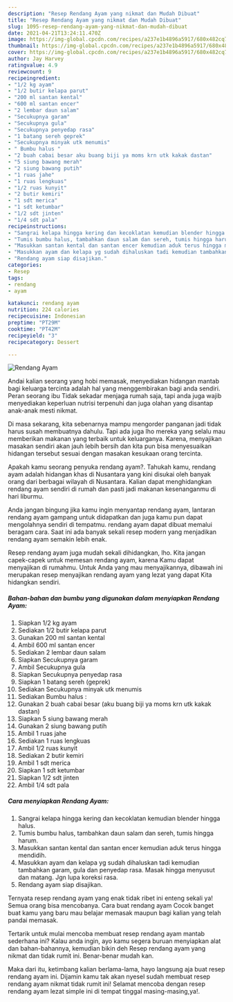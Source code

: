 ```yaml
---
description: "Resep Rendang Ayam yang nikmat dan Mudah Dibuat"
title: "Resep Rendang Ayam yang nikmat dan Mudah Dibuat"
slug: 1095-resep-rendang-ayam-yang-nikmat-dan-mudah-dibuat
date: 2021-04-21T13:24:11.470Z
image: https://img-global.cpcdn.com/recipes/a237e1b4896a5917/680x482cq70/rendang-ayam-foto-resep-utama.jpg
thumbnail: https://img-global.cpcdn.com/recipes/a237e1b4896a5917/680x482cq70/rendang-ayam-foto-resep-utama.jpg
cover: https://img-global.cpcdn.com/recipes/a237e1b4896a5917/680x482cq70/rendang-ayam-foto-resep-utama.jpg
author: Jay Harvey
ratingvalue: 4.9
reviewcount: 9
recipeingredient:
- "1/2 kg ayam"
- "1/2 butir kelapa parut"
- "200 ml santan kental"
- "600 ml santan encer"
- "2 lembar daun salam"
- "Secukupnya garam"
- "Secukupnya gula"
- "Secukupnya penyedap rasa"
- "1 batang sereh geprek"
- "Secukupnya minyak utk menumis"
- " Bumbu halus "
- "2 buah cabai besar aku buang biji ya moms krn utk kakak dastan"
- "5 siung bawang merah"
- "2 siung bawang putih"
- "1 ruas jahe"
- "1 ruas lengkuas"
- "1/2 ruas kunyit"
- "2 butir kemiri"
- "1 sdt merica"
- "1 sdt ketumbar"
- "1/2 sdt jinten"
- "1/4 sdt pala"
recipeinstructions:
- "Sangrai kelapa hingga kering dan kecoklatan kemudian blender hingga halus."
- "Tumis bumbu halus, tambahkan daun salam dan sereh, tumis hingga harum."
- "Masukkan santan kental dan santan encer kemudian aduk terus hingga mendidih."
- "Masukkan ayam dan kelapa yg sudah dihaluskan tadi kemudian tambahkan garam, gula dan penyedap rasa. Masak hingga menyusut dan matang. Jgn lupa koreksi rasa."
- "Rendang ayam siap disajikan."
categories:
- Resep
tags:
- rendang
- ayam

katakunci: rendang ayam 
nutrition: 224 calories
recipecuisine: Indonesian
preptime: "PT29M"
cooktime: "PT42M"
recipeyield: "3"
recipecategory: Dessert

---
```



![Rendang Ayam](https://img-global.cpcdn.com/recipes/a237e1b4896a5917/680x482cq70/rendang-ayam-foto-resep-utama.jpg)

Andai kalian seorang yang hobi memasak, menyediakan hidangan mantab bagi keluarga tercinta adalah hal yang menggembirakan bagi anda sendiri. Peran seorang ibu Tidak sekadar menjaga rumah saja, tapi anda juga wajib menyediakan keperluan nutrisi terpenuhi dan juga olahan yang disantap anak-anak mesti nikmat.

Di masa  sekarang, kita sebenarnya mampu mengorder panganan jadi tidak harus susah membuatnya dahulu. Tapi ada juga lho mereka yang selalu mau memberikan makanan yang terbaik untuk keluarganya. Karena, menyajikan masakan sendiri akan jauh lebih bersih dan kita pun bisa menyesuaikan hidangan tersebut sesuai dengan masakan kesukaan orang tercinta. 



Apakah kamu seorang penyuka rendang ayam?. Tahukah kamu, rendang ayam adalah hidangan khas di Nusantara yang kini disukai oleh banyak orang dari berbagai wilayah di Nusantara. Kalian dapat menghidangkan rendang ayam sendiri di rumah dan pasti jadi makanan kesenanganmu di hari liburmu.

Anda jangan bingung jika kamu ingin menyantap rendang ayam, lantaran rendang ayam gampang untuk didapatkan dan juga kamu pun dapat mengolahnya sendiri di tempatmu. rendang ayam dapat dibuat memalui beragam cara. Saat ini ada banyak sekali resep modern yang menjadikan rendang ayam semakin lebih enak.

Resep rendang ayam juga mudah sekali dihidangkan, lho. Kita jangan capek-capek untuk memesan rendang ayam, karena Kamu dapat menyajikan di rumahmu. Untuk Anda yang mau menyajikannya, dibawah ini merupakan resep menyajikan rendang ayam yang lezat yang dapat Kita hidangkan sendiri.

<!--inarticleads1-->

##### Bahan-bahan dan bumbu yang digunakan dalam menyiapkan Rendang Ayam:

1. Siapkan 1/2 kg ayam
1. Sediakan 1/2 butir kelapa parut
1. Gunakan 200 ml santan kental
1. Ambil 600 ml santan encer
1. Sediakan 2 lembar daun salam
1. Siapkan Secukupnya garam
1. Ambil Secukupnya gula
1. Siapkan Secukupnya penyedap rasa
1. Siapkan 1 batang sereh (geprek)
1. Sediakan Secukupnya minyak utk menumis
1. Sediakan  Bumbu halus :
1. Gunakan 2 buah cabai besar (aku buang biji ya moms krn utk kakak dastan)
1. Siapkan 5 siung bawang merah
1. Gunakan 2 siung bawang putih
1. Ambil 1 ruas jahe
1. Sediakan 1 ruas lengkuas
1. Ambil 1/2 ruas kunyit
1. Sediakan 2 butir kemiri
1. Ambil 1 sdt merica
1. Siapkan 1 sdt ketumbar
1. Siapkan 1/2 sdt jinten
1. Ambil 1/4 sdt pala




<!--inarticleads2-->

##### Cara menyiapkan Rendang Ayam:

1. Sangrai kelapa hingga kering dan kecoklatan kemudian blender hingga halus.
1. Tumis bumbu halus, tambahkan daun salam dan sereh, tumis hingga harum.
1. Masukkan santan kental dan santan encer kemudian aduk terus hingga mendidih.
1. Masukkan ayam dan kelapa yg sudah dihaluskan tadi kemudian tambahkan garam, gula dan penyedap rasa. Masak hingga menyusut dan matang. Jgn lupa koreksi rasa.
1. Rendang ayam siap disajikan.




Ternyata resep rendang ayam yang enak tidak ribet ini enteng sekali ya! Semua orang bisa mencobanya. Cara buat rendang ayam Cocok banget buat kamu yang baru mau belajar memasak maupun bagi kalian yang telah pandai memasak.

Tertarik untuk mulai mencoba membuat resep rendang ayam mantab sederhana ini? Kalau anda ingin, ayo kamu segera buruan menyiapkan alat dan bahan-bahannya, kemudian bikin deh Resep rendang ayam yang nikmat dan tidak rumit ini. Benar-benar mudah kan. 

Maka dari itu, ketimbang kalian berlama-lama, hayo langsung aja buat resep rendang ayam ini. Dijamin kamu tak akan nyesel sudah membuat resep rendang ayam nikmat tidak rumit ini! Selamat mencoba dengan resep rendang ayam lezat simple ini di tempat tinggal masing-masing,ya!.

